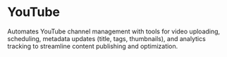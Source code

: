 # YouTube
Automates YouTube channel management with tools for video uploading, scheduling, metadata updates (title, tags, thumbnails), and analytics tracking to streamline content publishing and optimization.
